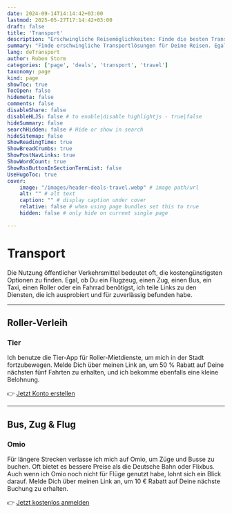 ```yaml
---
date: 2024-09-14T14:14:42+03:00
lastmod: 2025-05-27T17:14:42+03:00
draft: false
title: 'Transport'
description: "Erschwingliche Reisemöglichkeiten: Finde die besten Transportoptionen"
summary: "Finde erschwingliche Transportlösungen für Deine Reisen. Egal, ob Du Roller, Busse, Züge oder Flüge benötigst, hier findest Du Links zu Apps und Webseiten. Entdecke die Optionen und genieße exklusive Rabatte auf Deine nächste Reise durch meine empfohlenen Links."
lang: deTransport
author: Ruben Storm
categories: ['page', 'deals', 'transport', 'travel']
taxonomy: page
kind: page
showToc: true
TocOpen: false
hidemeta: false
comments: false
disableShare: false
disableHLJS: false # to enable|disable highlightjs - true|false
hideSummary: false
searchHidden: false # Hide or show in search
hideSitemap: false
ShowReadingTime: true
ShowBreadCrumbs: true
ShowPostNavLinks: true
ShowWordCount: true
ShowRssButtonInSectionTermList: false
UseHugoToc: true
cover:
    image: "/images/header-deals-travel.webp" # image path/url
    alt: "" # alt text
    caption: "" # display caption under cover
    relative: false # when using page bundles set this to true
    hidden: false # only hide on current single page

---
```


# Transport

Die Nutzung öffentlicher Verkehrsmittel bedeutet oft, die kostengünstigsten Optionen zu finden. Egal, ob Du ein Flugzeug, einen Zug, einen Bus, ein Taxi, einen Roller oder ein Fahrrad benötigst, ich teile Links zu den Diensten, die ich ausprobiert und für zuverlässig befunden habe.

---

## Roller-Verleih
### Tier

Ich benutze die Tier-App für Roller-Mietdienste, um mich in der Stadt fortzubewegen. Melde Dich über meinen Link an, um 50 % Rabatt auf Deine nächsten fünf Fahrten zu erhalten, und ich bekomme ebenfalls eine kleine Belohnung.

👉 [Jetzt Konto erstellen][defTierLink]

---

## Bus, Zug & Flug
### Omio

Für längere Strecken verlasse ich mich auf Omio, um Züge und Busse zu buchen. Oft bietet es bessere Preise als die Deutsche Bahn oder Flixbus. Auch wenn ich Omio noch nicht für Flüge genutzt habe, lohnt sich ein Blick darauf. Melde Dich über meinen Link an, um 10 € Rabatt auf Deine nächste Buchung zu erhalten.

👉 [Jetzt kostenlos anmelden][defOmioLink]


[defTierLink]: https://tier.page.link/Rkfus
[defOmioLink]: https://de.omio.com/refer-a-friend?ic=9b1i0h7n0n1r
